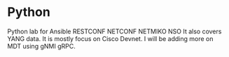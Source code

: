 # Python
Python lab for Ansible RESTCONF NETCONF NETMIKO NSO
It also covers YANG data.
It is mostly focus on Cisco Devnet.
I will be adding more on MDT using gNMI gRPC.
